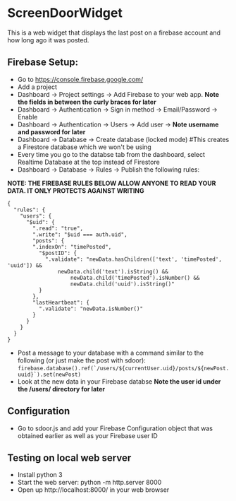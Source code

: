 # ScreenDoorWidget

This is a web widget that displays the last post on a firebase account and how long ago it was posted.

## Firebase Setup:
* Go to https://console.firebase.google.com/
* Add a project
* Dashboard -> Project settings -> Add Firebase to your web app. **Note the fields in between the curly braces for later**
* Dashboard -> Authentication -> Sign in method -> Email/Password -> Enable
* Dashboard -> Authentication -> Users -> Add user -> **Note username and password for later**
* Dashboard -> Database -> Create database (locked mode) #This creates a Firestore database which we won't be using
* Every time you go to the databse tab from the dashboard, select Realtime Database at the top instead of Firestore
* Dashboard -> Database  -> Rules -> Publish the following rules:

**NOTE: THE FIREBASE RULES BELOW ALLOW ANYONE TO READ YOUR DATA. IT ONLY PROTECTS AGAINST WRITING**

```
{
  "rules": {
    "users": {
      "$uid": {
        ".read": "true",
        ".write": "$uid === auth.uid",
        "posts": {
        ".indexOn": "timePosted",
          "$postID": {
          	".validate": "newData.hasChildren(['text', 'timePosted', 'uuid']) &&
          	    newData.child('text').isString() &&
                    newData.child('timePosted').isNumber() &&
                    newData.child('uuid').isString()"
          }
        },
        "lastHeartbeat": {
          ".validate": "newData.isNumber()"
        }
      }
    }
  }
}
```
* Post a message to your database with a command similar to the following (or just make the post with sdoor):
```firebase.database().ref(`/users/${currentUser.uid}/posts/${newPost.uuid}`).set(newPost)```
* Look at the new data in your Firebase databse **Note the user id under the /users/ directory for later**

## Configuration
* Go to sdoor.js and add your Firebase Configuration object that was obtained earlier as well as your Firebase user ID

## Testing on local web server
* Install python 3
* Start the web server: python -m http.server 8000
* Open up http://localhost:8000/ in your web browser
